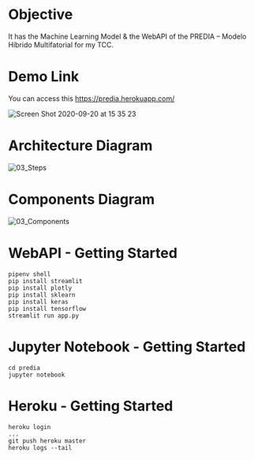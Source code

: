 # Objective

It has the Machine Learning Model & the WebAPI of the PREDIA – Modelo Híbrido Multifatorial for my TCC.

# Demo Link

You can access this https://predia.herokuapp.com/

![Screen Shot 2020-09-20 at 15 35 23](https://user-images.githubusercontent.com/8363610/93719111-e969b680-fb56-11ea-9bab-d94f007c9887.png)

# Architecture Diagram

![03_Steps](https://user-images.githubusercontent.com/8363610/93715710-64c06d80-fb41-11ea-8c43-ba6249cf8823.png)

# Components Diagram

![03_Components](https://user-images.githubusercontent.com/8363610/93719289-e0c5b000-fb57-11ea-807e-1e223dad1534.png)

# WebAPI - Getting Started

```
pipenv shell
pip install streamlit
pip install plotly
pip install sklearn
pip install keras
pip install tensorflow
streamlit run app.py
```

# Jupyter Notebook - Getting Started

```
cd predia
jupyter notebook
```

# Heroku - Getting Started

```
heroku login
...
git push heroku master
heroku logs --tail
```
